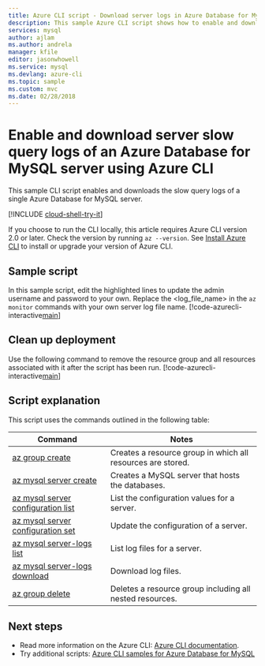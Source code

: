 ```yaml
---
title: Azure CLI script - Download server logs in Azure Database for MySQL
description: This sample Azure CLI script shows how to enable and download the server logs of an Azure Database for MySQL server.
services: mysql
author: ajlam
ms.author: andrela
manager: kfile
editor: jasonwhowell
ms.service: mysql
ms.devlang: azure-cli
ms.topic: sample
ms.custom: mvc
ms.date: 02/28/2018
---
```


# Enable and download server slow query logs of an Azure Database for MySQL server using Azure CLI
This sample CLI script enables and downloads the slow query logs of a single Azure Database for MySQL server.

[!INCLUDE [cloud-shell-try-it](../../../includes/cloud-shell-try-it.md)]

If you choose to run the CLI locally, this article requires Azure CLI version 2.0 or later. Check the version by running `az --version`. See [Install Azure CLI]( /cli/azure/install-azure-cli) to install or upgrade your version of Azure CLI. 

## Sample script
In this sample script, edit the highlighted lines to update the admin username and password to your own. Replace the <log_file_name> in the `az monitor` commands with your own server log file name.
[!code-azurecli-interactive[main](../../../cli_scripts/mysql/server-logs/server-logs.sh?highlight=18-19 "Manipulate with server logs.")]

## Clean up deployment
Use the following command to remove the resource group and all resources associated with it after the script has been run. 
[!code-azurecli-interactive[main](../../../cli_scripts/mysql/server-logs/delete-mysql.sh  "Delete the resource group.")]

## Script explanation
This script uses the commands outlined in the following table:

| **Command** | **Notes** |
|---|---|
| [az group create](/cli/azure/group#az-group-create) | Creates a resource group in which all resources are stored. |
| [az mysql server create](/cli/azure/mysql/server#az-msql-server-create) | Creates a MySQL server that hosts the databases. |
| [az mysql server configuration list](/cli/azure/mysql/server/configuration#az-mysql-server-configuration-list) | List the configuration values for a server. |
| [az mysql server configuration set](/cli/azure/mysql/server/configuration#az-mysql-server-configuration-set) | Update the configuration of a server. |
| [az mysql server-logs list](/cli/azure/mysql/server-logs#az-mysql-server-logs-list) | List log files for a server. |
| [az mysql server-logs download](/cli/azure/mysql/server-logs#az-mysql-server-logs-download) | Download log files. |
| [az group delete](/cli/azure/group#az-group-delete) | Deletes a resource group including all nested resources. |

## Next steps
- Read more information on the Azure CLI: [Azure CLI documentation](/cli/azure).
- Try additional scripts: [Azure CLI samples for Azure Database for MySQL](../sample-scripts-azure-cli.md)
